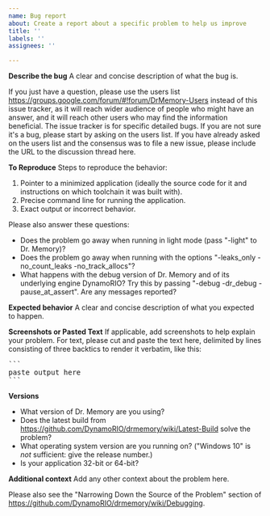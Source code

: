 ```yaml
---
name: Bug report
about: Create a report about a specific problem to help us improve
title: ''
labels: ''
assignees: ''

---
```


**Describe the bug**
A clear and concise description of what the bug is.

If you just have a question, please use the users list https://groups.google.com/forum/#!forum/DrMemory-Users instead of this issue tracker, as it will reach  wider audience of people who might have an answer, and it will reach other users who may find the information beneficial. The issue tracker is for specific detailed bugs. If you are not sure it's a bug, please start by asking on the users list.  If you have already asked on the users list and the consensus was to file a new issue, please include the URL to the discussion thread here.

**To Reproduce**
Steps to reproduce the behavior:
1. Pointer to a minimized application (ideally the source code for it and instructions on which toolchain it was built with).
2. Precise command line for running the application.
3. Exact output or incorrect behavior.

Please also answer these questions:
 - Does the problem go away when running in light mode (pass "-light" to Dr. Memory)?
 - Does the problem go away when running with the options "-leaks_only -no_count_leaks -no_track_allocs"?
 - What happens with the debug version of Dr. Memory and of its underlying engine DynamoRIO?  Try this by passing "-debug -dr_debug -pause_at_assert".  Are any messages reported?

**Expected behavior**
A clear and concise description of what you expected to happen.

**Screenshots or Pasted Text**
If applicable, add screenshots to help explain your problem.  For text, please cut and paste the text here, delimited by lines consisting of three backtics to render it verbatim, like this:
<pre>
```
paste output here
```
</pre>

**Versions**
 - What version of Dr. Memory are you using?
 - Does the latest build from
https://github.com/DynamoRIO/drmemory/wiki/Latest-Build solve the problem?
- What operating system version are you running on? ("Windows 10" is *not* sufficient: give the release number.)
- Is your application 32-bit or 64-bit?

**Additional context**
Add any other context about the problem here.

Please also see the "Narrowing Down the Source of the Problem" section of https://github.com/DynamoRIO/drmemory/wiki/Debugging.
